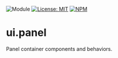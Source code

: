 ![Module](https://img.shields.io/badge/%40platform-ui.panel-%23EA4E7E.svg)
[![License: MIT](https://img.shields.io/badge/license-MIT-blue.svg)](https://opensource.org/licenses/MIT)
[![NPM](https://img.shields.io/npm/v/@platform/ui.panel.svg?colorB=blue&style=flat)](https://www.npmjs.com/package/@platform/ui.panel)

# ui.panel
Panel container components and behaviors.

